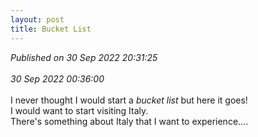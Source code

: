 ```yaml
---
layout: post
title: Bucket List
---
```

_Published on 30 Sep 2022 20:31:25_
<br>
<br>
_30 Sep 2022 00:36:00_
<br>
<br>
I never thought I would start a *bucket list* but here it goes!
<br>
I would want to start visiting Italy. 
<br>
There's something about Italy that I want to experience....
